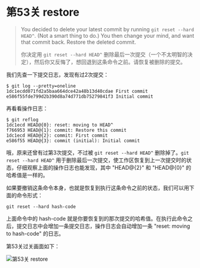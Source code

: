
# 第53关 restore

> You decided to delete your latest commit by running `git reset --hard HEAD^`.  (Not a smart thing to do.)  You then change your mind, and want that commit back.  Restore the deleted commit.
>
> 你决定用 `git reset --hard HEAD^` 删除最后一次提交（一个不太明智的决定），然后你又反悔了，想回退到这条命令之前。请恢复被删除的提交。

我们先查一下提交日志，发现有过2次提交：

```shell
$ git log --pretty=oneline
1dc1ecdd071fd2a5baa664dce42a48b13d40cdae First commit
e586f55fde799d2b390d8a74d771db75279841f3 Initial commit
```

再看看操作日志：

```shell
$ git reflog
1dc1ecd HEAD@{0}: reset: moving to HEAD^
f766953 HEAD@{1}: commit: Restore this commit
1dc1ecd HEAD@{2}: commit: First commit
e586f55 HEAD@{3}: commit (initial): Initial commit
```

哦，原来还曾有过第3次提交，不过被 `git reset --hard HEAD^` 删除掉了。`git reset --hard HEAD^` 用于删除最后一次提交，使工作区恢复到上一次提交时的状态，仔细观察上面的操作日志也能发现，其中 "HEAD@{2}" 和 "HEAD@{0}" 的哈希值是一样的。

如果要撤销这条命令本身，也就是恢复到执行这条命令之前的状态，我们可以用下面的命令形式：

```shell
git reset --hard hash-code
```

上面命令中的 hash-code 就是你要恢复到的那次提交的哈希值。在执行此命令之后，提交日志中会增加一条提交日志，操作日志会自动增加一条 "reset: moving to hash-code" 的日志。

第53关过关画面如下：

![第53关 restore](images/level-53-restore.png)
